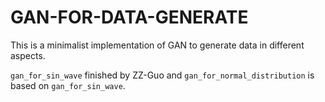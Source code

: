 # GAN-FOR-DATA-GENERATE
This is a minimalist implementation of GAN to generate data in different aspects.

```gan_for_sin_wave``` finished by ZZ-Guo and ```gan_for_normal_distribution``` is based on ```gan_for_sin_wave```.
